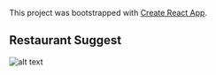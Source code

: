 This project was bootstrapped with [Create React App](https://github.com/facebook/create-react-app).

## Restaurant Suggest
![alt text](<https://i.ibb.co/9vt0BCT/Screen-Shot-2019-12-23-at-5-59-42-PM.png>) 
